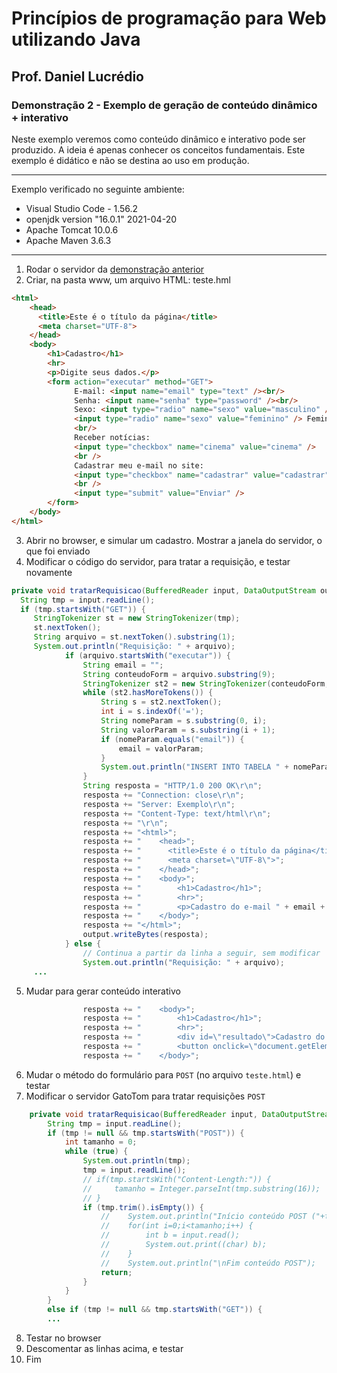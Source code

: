 # Princípios de programação para Web utilizando Java
## Prof. Daniel Lucrédio

### Demonstração 2 - Exemplo de geração de conteúdo dinâmico + interativo

Neste exemplo veremos como conteúdo dinâmico e interativo pode ser produzido. A ideia é apenas conhecer os conceitos fundamentais. Este exemplo é didático e não se destina ao uso em produção.

<hr>
Exemplo verificado no seguinte ambiente:

- Visual Studio Code - 1.56.2
- openjdk version "16.0.1" 2021-04-20
- Apache Tomcat 10.0.6
- Apache Maven 3.6.3
<hr>

1. Rodar o servidor da [demonstração anterior](exemplo1.md)
2. Criar, na pasta www, um arquivo HTML: teste.hml

```html
<html>
    <head>
      <title>Este é o título da página</title>
      <meta charset="UTF-8">
    </head>
    <body>
        <h1>Cadastro</h1>
        <hr>
        <p>Digite seus dados.</p>
        <form action="executar" method="GET">
              E-mail: <input name="email" type="text" /><br/>
              Senha: <input name="senha" type="password" /><br/>
              Sexo: <input type="radio" name="sexo" value="masculino" /> Masculino
              <input type="radio" name="sexo" value="feminino" /> Feminino
              <br/>
              Receber notícias:
              <input type="checkbox" name="cinema" value="cinema" />
              <br />
              Cadastrar meu e-mail no site:
              <input type="checkbox" name="cadastrar" value="cadastrar" />
              <br />
              <input type="submit" value="Enviar" />
        </form>
    </body>
</html>
```

3. Abrir no browser, e simular um cadastro. Mostrar a janela do servidor, o que foi enviado
4. Modificar o código do servidor, para tratar a requisição, e testar novamente

```java
private void tratarRequisicao(BufferedReader input, DataOutputStream output) throws Exception {
  String tmp = input.readLine();
  if (tmp.startsWith("GET")) {
     StringTokenizer st = new StringTokenizer(tmp);
     st.nextToken();
     String arquivo = st.nextToken().substring(1);
     System.out.println("Requisição: " + arquivo);
            if (arquivo.startsWith("executar")) {
                String email = "";
                String conteudoForm = arquivo.substring(9);
                StringTokenizer st2 = new StringTokenizer(conteudoForm, "&");
                while (st2.hasMoreTokens()) {
                    String s = st2.nextToken();
                    int i = s.indexOf('=');
                    String nomeParam = s.substring(0, i);
                    String valorParam = s.substring(i + 1);
                    if (nomeParam.equals("email")) {
                        email = valorParam;
                    }
                    System.out.println("INSERT INTO TABELA " + nomeParam + " = " + valorParam);
                }
                String resposta = "HTTP/1.0 200 OK\r\n";
                resposta += "Connection: close\r\n";
                resposta += "Server: Exemplo\r\n";
                resposta += "Content-Type: text/html\r\n";
                resposta += "\r\n";
                resposta += "<html>";
                resposta += "    <head>";
                resposta += "      <title>Este é o título da página</title>";
                resposta += "      <meta charset=\"UTF-8\">";
                resposta += "    </head>";
                resposta += "    <body>";
                resposta += "        <h1>Cadastro</h1>";
                resposta += "        <hr>";
                resposta += "        <p>Cadastro do e-mail " + email + " bem-sucedido!</p>";
                resposta += "    </body>";
                resposta += "</html>";
                output.writeBytes(resposta);
            } else {
                // Continua a partir da linha a seguir, sem modificar
                System.out.println("Requisição: " + arquivo);
     ...
```

5. Mudar para gerar conteúdo interativo

```java
                resposta += "    <body>";
                resposta += "        <h1>Cadastro</h1>";
                resposta += "        <hr>";
                resposta += "        <div id=\"resultado\">Cadastro do e-mail " + email + " bem-sucedido!</div>";
                resposta += "        <button onclick=\"document.getElementById('resultado').style.display='none';\">Dispensar</button>";
                resposta += "    </body>";
```

6. Mudar o método do formulário para ```POST``` (no arquivo ```teste.html```) e testar
7. Modificar o servidor GatoTom para tratar requisições ```POST```

```java
    private void tratarRequisicao(BufferedReader input, DataOutputStream output) throws Exception {
        String tmp = input.readLine();
        if (tmp != null && tmp.startsWith("POST")) {
            int tamanho = 0;
            while (true) {
                System.out.println(tmp);
                tmp = input.readLine();
                // if(tmp.startsWith("Content-Length:")) {
                //     tamanho = Integer.parseInt(tmp.substring(16));
                // }
                if (tmp.trim().isEmpty()) {
                    //    System.out.println("Início conteúdo POST ("+tamanho+" bytes):");
                    //    for(int i=0;i<tamanho;i++) {
                    //        int b = input.read();
                    //        System.out.print((char) b);
                    //    }
                    //    System.out.println("\nFim conteúdo POST");
                    return;
                }
            }
        }
        else if (tmp != null && tmp.startsWith("GET")) {
        ...
```

8. Testar no browser
9. Descomentar as linhas acima, e testar
10. Fim
